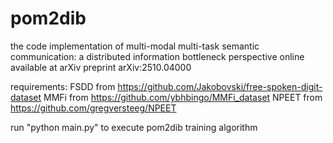 # pom2dib
the code implementation of 
    multi-modal multi-task semantic communication: a distributed information bottleneck perspective
    online available at arXiv preprint arXiv:2510.04000

requirements:
    FSDD from https://github.com/Jakobovski/free-spoken-digit-dataset
    MMFi from https://github.com/ybhbingo/MMFi_dataset
    NPEET from https://github.com/gregversteeg/NPEET

run "python main.py" to execute pom2dib training algorithm